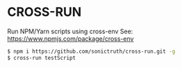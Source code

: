 # CROSS-RUN

Run NPM/Yarn scripts using cross-env
See: https://www.npmjs.com/package/cross-env

```sh
$ npm i https://github.com/sonictruth/cross-run.git -g
$ cross-run testScript
```
